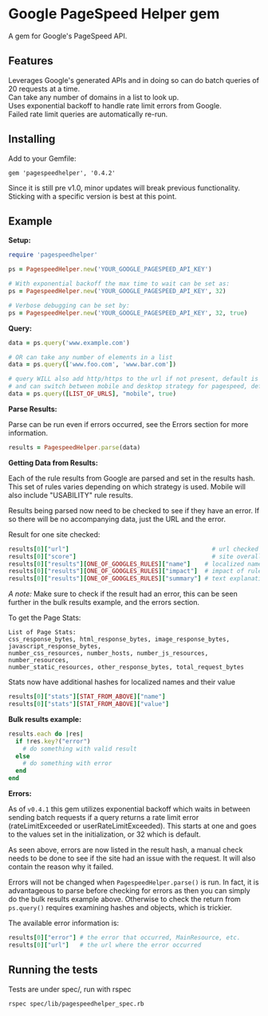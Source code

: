 # Google PageSpeed Helper gem

A gem for Google's PageSpeed API.<br />

## Features
Leverages Google's generated APIs and in doing so can do batch queries of 20 requests at a time.<br />
Can take any number of domains in a list to look up.<br />
Uses exponential backoff to handle rate limit errors from Google.</br >
Failed rate limit queries are automatically re-run.<br />

## Installing

Add to your Gemfile:
```
gem 'pagespeedhelper', '0.4.2'
```
Since it is still pre v1.0, minor updates will break previous functionality. Sticking with a specific version is best at this point.

## Example

**Setup:**
```ruby
require 'pagespeedhelper'

ps = PagespeedHelper.new('YOUR_GOOGLE_PAGESPEED_API_KEY')

# With exponential backoff the max time to wait can be set as:
ps = PagespeedHelper.new('YOUR_GOOGLE_PAGESPEED_API_KEY', 32)

# Verbose debugging can be set by:
ps = PagespeedHelper.new('YOUR_GOOGLE_PAGESPEED_API_KEY', 32, true)
```


**Query:**
```ruby
data = ps.query('www.example.com')

# OR can take any number of elements in a list
data = ps.query(['www.foo.com', 'www.bar.com'])

# query WILL also add http/https to the url if not present, default is false which is http
# and can switch between mobile and desktop strategy for pagespeed, default is desktop
data = ps.query([LIST_OF_URLS], "mobile", true)
```


**Parse Results:**

Parse can be run even if errors occurred, see the Errors section for more information.
```ruby
results = PagespeedHelper.parse(data)
```


**Getting Data from Results:**

Each of the rule results from Google are parsed and set in the results hash.<br />
This set of rules varies depending on which strategy is used. Mobile will also include "USABILITY" rule results.

Results being parsed now need to be checked to see if they have an error.
If so there will be no accompanying data, just the URL and the error.

Result for one site checked:
```ruby
results[0]["url"]                                        # url checked
results[0]["score"]                                      # site overall pagespeed score
results[0]["results"][ONE_OF_GOOGLES_RULES]["name"]    # localized name for printing
results[0]["results"][ONE_OF_GOOGLES_RULES]["impact"]  # impact of rule on pagespeed result
results[0]["results"][ONE_OF_GOOGLES_RULES]["summary"] # text explanation of rule result or what could be improved
```
*A note:* Make sure to check if the result had an error, this can be seen further in the bulk results example, and the errors section.

To get the Page Stats:<br />
```
List of Page Stats:
css_response_bytes, html_response_bytes, image_response_bytes, javascript_response_bytes,
number_css_resources, number_hosts, number_js_resources, number_resources,
number_static_resources, other_response_bytes, total_request_bytes
```

Stats now have additional hashes for localized names and their value
```ruby
results[0]["stats"][STAT_FROM_ABOVE]["name"]
results[0]["stats"][STAT_FROM_ABOVE]["value"]
```

**Bulk results example:**
```ruby
results.each do |res|
  if !res.key?("error")
    # do something with valid result
  else
    # do something with error
  end
end
```

**Errors:**

As of `v0.4.1` this gem utilizes exponential backoff which waits in between sending batch requests if a query returns a rate limit error (rateLimitExceeded or userRateLimitExceeded). This starts at one and goes to the values set in the initialization, or 32 which is default.

As seen above, errors are now listed in the result hash, a manual check needs to be done to see if the site had an issue with the request. It will also contain the reason why it failed.

Errors will not be changed when `PagespeedHelper.parse()` is run. In fact, it is advantageous to parse before checking for errors as then you can simply do the bulk results example above. Otherwise to check the return from `ps.query()` requires examining hashes and objects, which is trickier.

The available error information is:
```ruby
results[0]["error"] # the error that occurred, MainResource, etc.
results[0]["url"]   # the url where the error occurred
```

## Running the tests

Tests are under spec/, run with rspec
```
rspec spec/lib/pagespeedhelper_spec.rb
```
